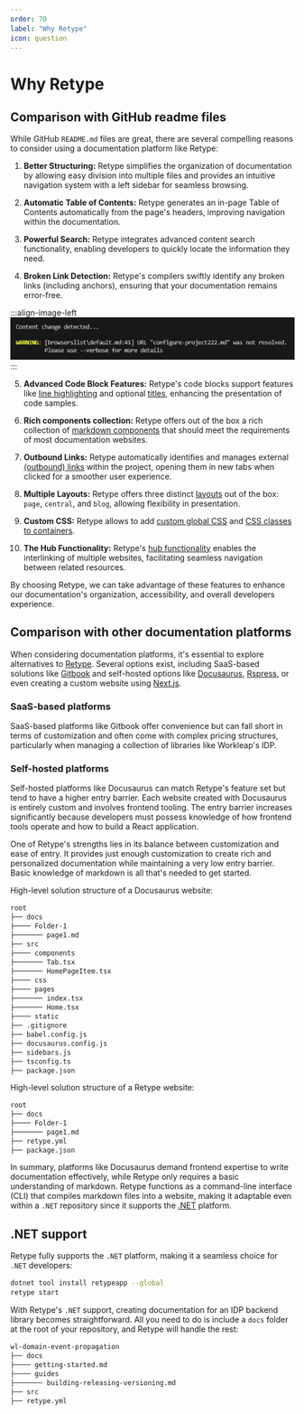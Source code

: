 ```yaml
---
order: 70
label: "Why Retype"
icon: question
---
```


# Why Retype

## Comparison with GitHub readme files

While GitHub `README.md` files are great, there are several compelling reasons to consider using a documentation platform like Retype:

1. **Better Structuring:** Retype simplifies the organization of documentation by allowing easy division into multiple files and provides an intuitive navigation system with a left sidebar for seamless browsing.

2. **Automatic Table of Contents:** Retype generates an in-page Table of Contents automatically from the page's headers, improving navigation within the documentation.

3. **Powerful Search:** Retype integrates advanced content search functionality, enabling developers to quickly locate the information they need.

4. **Broken Link Detection:** Retype's compilers swiftly identify any broken links (including anchors), ensuring that your documentation remains error-free.

:::align-image-left
![](/static/broken-link.png)
:::

5. **Advanced Code Block Features:** Retype's code blocks support features like [line highlighting](https://retype.com/components/code-block/#line-highlighting) and optional [titles](https://retype.com/components/code-block/#title), enhancing the presentation of code samples.

6. **Rich components collection:** Retype offers out of the box a rich collection of [markdown components](https://retype.com/components/) that should meet the requirements of most documentation websites.

7. **Outbound Links:** Retype automatically identifies and manages external [(outbound) links](https://retype.com/configuration/project/#outbound) within the project, opening them in new tabs when clicked for a smoother user experience.

8. **Multiple Layouts:** Retype offers three distinct [layouts](https://retype.com/configuration/page/#layout) out of the box: `page`, `central`, and `blog`, allowing flexibility in presentation.

9. **Custom CSS:** Retype allows to add [custom global CSS](https://retype.com/components/container/#custom-global-css) and [CSS classes to containers](https://retype.com/components/container/#custom--class).

10. **The Hub Functionality:** Retype's [hub functionality](https://retype.com/configuration/project/#hub) enables the interlinking of multiple websites, facilitating seamless navigation between related resources.

By choosing Retype, we can take advantage of these features to enhance our documentation's organization, accessibility, and overall developers experience.

## Comparison with other documentation platforms

When considering documentation platforms, it's essential to explore alternatives to [Retype](https://retype.com/). Several options exist, including SaaS-based solutions like [Gitbook](https://www.gitbook.com/) and self-hosted options like [Docusaurus](https://docusaurus.io/), [Rspress](https://rspress.dev/), or even creating a custom website using [Next.js](https://nextjs.org/).

### SaaS-based platforms

SaaS-based platforms like Gitbook offer convenience but can fall short in terms of customization and often come with complex pricing structures, particularly when managing a collection of libraries like Workleap's IDP.

### Self-hosted platforms

Self-hosted platforms like Docusaurus can match Retype's feature set but tend to have a higher entry barrier. Each website created with Docusaurus is entirely custom and involves frontend tooling. The entry barrier increases significantly because developers must possess knowledge of how frontend tools operate and how to build a React application.

One of Retype's strengths lies in its balance between customization and ease of entry. It provides just enough customization to create rich and personalized documentation while maintaining a very low entry barrier. Basic knowledge of markdown is all that's needed to get started.

High-level solution structure of a Docusaurus website:

``` !#6-8,10-12,15,17,18
root
├── docs
├──── Folder-1
├─────── page1.md
├── src
├──── components
├─────── Tab.tsx
├─────── HomePageItem.tsx
├──── css
├──── pages
├─────── index.tsx
├─────── Home.tsx
├──── static
├── .gitignore
├── babel.config.js
├── docusaurus.config.js
├── sidebars.js
├── tsconfig.ts
├── package.json
```

High-level solution structure of a Retype website:

```
root
├── docs
├──── Folder-1
├─────── page1.md
├── retype.yml
├── package.json
```

In summary, platforms like Docusaurus demand frontend expertise to write documentation effectively, while Retype only requires a basic understanding of markdown. Retype functions as a command-line interface (CLI) that compiles markdown files into a website, making it adaptable even within a `.NET` repository since it supports the [.NET](https://retype.com/guides/getting-started/) platform.

## .NET support

Retype fully supports the `.NET` platform, making it a seamless choice for `.NET` developers:

```bash
dotnet tool install retypeapp --global
retype start
```

With Retype's `.NET` support, creating documentation for an IDP backend library becomes straightforward. All you need to do is include a `docs` folder at the root of your repository, and Retype will handle the rest:

```
wl-domain-event-propagation
├── docs
├──── getting-started.md
├──── guides
├─────── building-releasing-versioning.md
├── src
├── retype.yml
```

